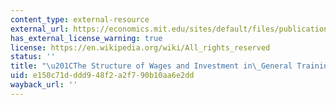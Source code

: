 ```yaml
---
content_type: external-resource
external_url: https://economics.mit.edu/sites/default/files/publications/structure-of-wages-and-investment-in-general-train.pdf
has_external_license_warning: true
license: https://en.wikipedia.org/wiki/All_rights_reserved
status: ''
title: "\u201CThe Structure of Wages and Investment in\_General Training.\u201D (PDF)"
uid: e150c71d-ddd9-48f2-a2f7-90b10aa6e2dd
wayback_url: ''
---
```

